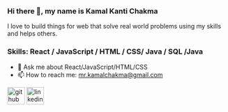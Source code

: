 ### Hi there 👋, my name is **Kamal Kanti Chakma**
I love to build things for web that solve real world problems using my skills and helps others.

### Skills:  React / JavaScript / HTML / CSS/ Java / SQL /Java

- 💬 Ask me about React/JavaScript/HTML/CSS
- 📫 How to reach me: mr.kamalchakma@gmail.com 


[<img src='https://cdn.jsdelivr.net/npm/simple-icons@3.0.1/icons/github.svg' alt='github' height='40'>](https://github.com/kamalchakma1)          [<img src='https://cdn.jsdelivr.net/npm/simple-icons@3.0.1/icons/linkedin.svg' alt='linkedin' height='40'>](https://www.linkedin.com/in/kamalkantichakma/)  


